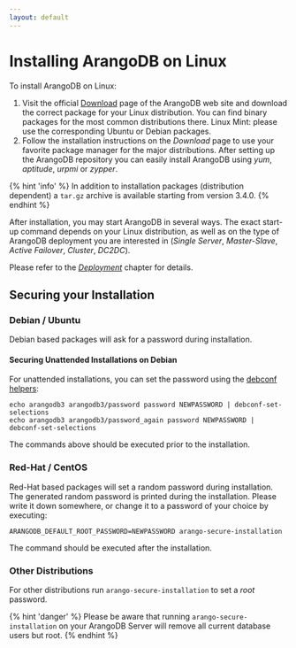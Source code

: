 ```yaml
---
layout: default
---
```

Installing ArangoDB on Linux
============================

To install ArangoDB on Linux:

1. Visit the official [Download](https://www.arangodb.com/download) page of the
   ArangoDB web site and download the correct package for your Linux distribution.
   You can find binary packages for the most common distributions there. Linux Mint: 
   please use the corresponding Ubuntu or Debian packages. 
2. Follow the installation instructions on the _Download_ page to use your
   favorite package manager for the major distributions. After setting up the ArangoDB
   repository you can easily install ArangoDB using _yum_, _aptitude_, _urpmi_ or _zypper_.

{% hint 'info' %}
In addition to installation packages (distribution dependent) a `tar.gz` archive
is available starting from version 3.4.0.
{% endhint %}

After installation, you may start ArangoDB in several ways. The exact start-up command
depends on your Linux distribution, as well as on the type of ArangoDB deployment you
are interested in (_Single Server_, _Master-Slave_, _Active Failover_, _Cluster_, _DC2DC_).

Please refer to the [_Deployment_](../Deployment/README.md) chapter for details.

Securing your Installation
--------------------------

### Debian / Ubuntu

Debian based packages will ask for a password during installation. 

#### Securing Unattended Installations on Debian

For unattended installations, you can set the password using the
[debconf helpers](http://www.microhowto.info/howto/perform_an_unattended_installation_of_a_debian_package.html):

```
echo arangodb3 arangodb3/password password NEWPASSWORD | debconf-set-selections
echo arangodb3 arangodb3/password_again password NEWPASSWORD | debconf-set-selections
```

The commands above should be executed prior to the installation.

### Red-Hat / CentOS

Red-Hat based packages will set a random password during installation. The generated
random password is printed during the installation. Please write it down somewhere,
or change it to a password of your choice by executing:

```
ARANGODB_DEFAULT_ROOT_PASSWORD=NEWPASSWORD arango-secure-installation
```

The command should be executed after the installation.

### Other Distributions

For other distributions run `arango-secure-installation` to set a _root_ password.

{% hint 'danger' %}
Please be aware that running `arango-secure-installation` on your ArangoDB Server will remove
all current database users but root.
{% endhint %}
